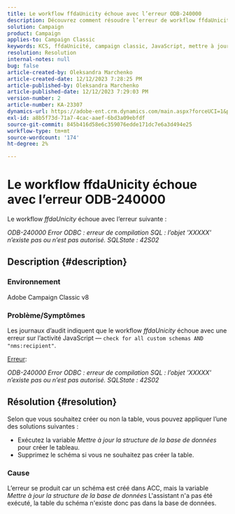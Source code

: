 ```yaml
---
title: Le workflow ffdaUnicity échoue avec l’erreur ODB-240000
description: Découvrez comment résoudre l’erreur de workflow ffdaUnicity.
solution: Campaign
product: Campaign
applies-to: Campaign Classic
keywords: KCS, ffdaUnicité, campaign classic, JavaScript, mettre à jour la structure de la base de données, schéma
resolution: Resolution
internal-notes: null
bug: false
article-created-by: Oleksandra Marchenko
article-created-date: 12/12/2023 7:28:25 PM
article-published-by: Oleksandra Marchenko
article-published-date: 12/12/2023 7:29:03 PM
version-number: 2
article-number: KA-23307
dynamics-url: https://adobe-ent.crm.dynamics.com/main.aspx?forceUCI=1&pagetype=entityrecord&etn=knowledgearticle&id=ffe1d09a-2499-ee11-be37-6045bd0065f9
exl-id: a8b5f73d-71a7-4cac-aaef-6bd3a09ebfdf
source-git-commit: 845b416d58e6c359076edde171dc7e6a3d494e25
workflow-type: tm+mt
source-wordcount: '174'
ht-degree: 2%

---
```


# Le workflow ffdaUnicity échoue avec l’erreur ODB-240000


Le workflow *ffdaUnicity* échoue avec l’erreur suivante :

*ODB-240000 Error ODBC : erreur de compilation SQL : l’objet &#39;XXXXX&#39; n’existe pas ou n’est pas autorisé. SQLState : 42S02*

## Description {#description}


### Environnement

Adobe Campaign Classic v8

### Problème/Symptômes

Les journaux d’audit indiquent que le workflow *ffdaUnicity* échoue avec une erreur sur l’activité JavaScript — `check for all custom schemas AND "nms:recipient"`.

<u>Erreur</u>:

*ODB-240000 Error ODBC : erreur de compilation SQL : l’objet &#39;XXXXX&#39; n’existe pas ou n’est pas autorisé. SQLState : 42S02*


## Résolution {#resolution}


Selon que vous souhaitez créer ou non la table, vous pouvez appliquer l’une des solutions suivantes :

- Exécutez la variable *Mettre à jour la structure de la base de données* pour créer le tableau.
- Supprimez le schéma si vous ne souhaitez pas créer la table.


### Cause

L’erreur se produit car un schéma est créé dans ACC, mais la variable *Mettre à jour la structure de la base de données* L&#39;assistant n&#39;a pas été exécuté, la table du schéma n&#39;existe donc pas dans la base de données.
